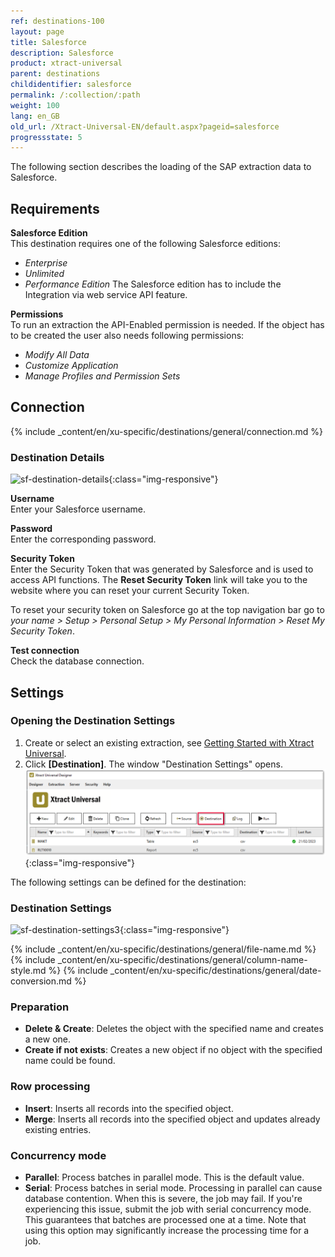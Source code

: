```yaml
---
ref: destinations-100
layout: page
title: Salesforce
description: Salesforce
product: xtract-universal
parent: destinations
childidentifier: salesforce
permalink: /:collection/:path
weight: 100
lang: en_GB
old_url: /Xtract-Universal-EN/default.aspx?pageid=salesforce
progressstate: 5
---
```


The following section describes the loading of the SAP extraction data to Salesforce.

## Requirements

**Salesforce Edition**<br>
This destination requires one of the following Salesforce editions:
- *Enterprise*
- *Unlimited*
- *Performance Edition*
The Salesforce edition has to include the Integration via web service API feature.

**Permissions**<br>
To run an extraction the API-Enabled permission is needed.
If the object has to be created the user also needs following permissions:
- *Modify All Data*
- *Customize Application*
- *Manage Profiles and Permission Sets*

## Connection

{% include _content/en/xu-specific/destinations/general/connection.md %}	

### Destination Details
![sf-destination-details](/img/content/sf-destination-details.png){:class="img-responsive"}

**Username**<br>
Enter your Salesforce username.

**Password**<br>
Enter the corresponding password.

**Security Token**<br>
Enter the Security Token that was generated by Salesforce and is used to access API functions. The **Reset Security Token** link will take you to the website where you can reset your current Security Token.

To reset your security token on Salesforce go at the top navigation bar go to 
*your name > Setup > Personal Setup > My Personal Information > Reset My Security Token*.

**Test connection**<br>
Check the database connection. 

## Settings

### Opening the Destination Settings
1. Create or select an existing extraction, see [Getting Started with Xtract Universal](../getting-started/define-a-table-extraction).
2. Click **[Destination]**. The window "Destination Settings" opens.
![Destination-settings](/img/content/xu/xu_designer_destination.png){:class="img-responsive"}

The following settings can be defined for the destination:  

### Destination Settings


![sf-destination-settings3](/img/content/sf-destination-settings3.PNG){:class="img-responsive"}

{% include _content/en/xu-specific/destinations/general/file-name.md %}
{% include _content/en/xu-specific/destinations/general/column-name-style.md %}
{% include _content/en/xu-specific/destinations/general/date-conversion.md %}

### Preparation

- **Delete & Create**: Deletes the object with the specified name and creates a new one.
- **Create if not exists**: Creates a new object if no object with the specified name could be found.

### Row processing

- **Insert**: Inserts all records into the specified object.
- **Merge**: Inserts all records into the specified object and updates already existing entries.

### Concurrency mode

- **Parallel**: Process batches in parallel mode. This is the default value.
- **Serial**: Process batches in serial mode. Processing in parallel can cause database contention. When this is severe, the job may fail. If you're experiencing this issue, submit the job with serial concurrency mode. This guarantees that batches are processed one at a time. Note that using this option may significantly increase the processing time for a job.
